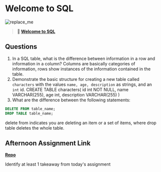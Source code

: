 # Welcome to SQL

![replace_me](https://codeworks.blob.core.windows.net/public/assets/img/illustrations/placeholder.svg)

> **📖 [Welcome to SQL](https://codeworksacademy.com/fs-student-guide/resources/wk11/01-MySQL-GettingStarted)**

## Questions

1. In a SQL table, what is the difference between information in a row and information in a column?
Columns are basically categories of information, rows show instances of the information contained in the table.
2. Demonstrate the basic structure for creating a new table called `characters` with the values `name, age, description` as strings, and an `int` id.
CREATE TABLE characters(
    id int NOT NULL,
    name VARCHAR(255),
    age int,
    description VARCHAR(255)
)
3. What are the difference between the following statements: 
```sql
DELETE FROM table_name;
DROP TABLE table_name;
```
delete from indicates you are deleting an item or a set of items, where drop table deletes the whole table.

## Afternoon Assignment Link

**[Repo](https://github.com/TobyComon/GregsListAgain)**

Identify at least 1 takeaway from today's assignment
